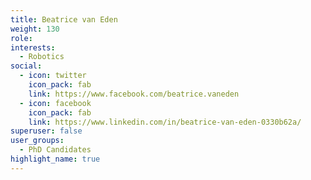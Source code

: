 ```yaml
---
title: Beatrice van Eden
weight: 130
role:
interests:
  - Robotics 
social:
  - icon: twitter
    icon_pack: fab
    link: https://www.facebook.com/beatrice.vaneden
  - icon: facebook
    icon_pack: fab
    link: https://www.linkedin.com/in/beatrice-van-eden-0330b62a/
superuser: false
user_groups:
  - PhD Candidates 
highlight_name: true
---
```

